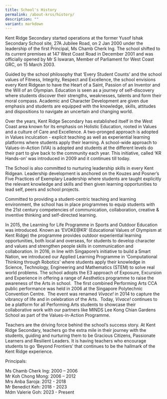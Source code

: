 ```yaml
---
title: School's History
permalink: /about-krss/history/
description: ""
variant: markdown
---
```

Kent Ridge Secondary started operations at the former Yusof Ishak Secondary School site, 27A Jubilee Road, on 2 Jan 2000 under the leadership of the first Principal, Ms Chamb Cherk Ing. The school shifted to its current premises at 147 West Coast Road in December 2001 and was officially opened by Mr S Iswaran, Member of Parliament for West Coast GRC, on 15 March 2003.

Guided by the school philosophy that ‘Every Student Counts’ and the school values of Fitness, Integrity, Respect and Excellence, the school envisions every Kent Ridgean to have the Heart of a Saint, Passion of an Inventor and the Will of an Olympian. Education is seen as a journey of self-discovery where students discover their strengths, weaknesses, talents and form their moral compass. Academic and Character Development are given due emphasis and students are equipped with the knowledge, skills, attitudes and dispositions to navigate an uncertain and changing world.

Over the years, Kent Ridge Secondary has established itself in the West Coast area known for its emphasis on Holistic Education, rooted in Values and a culture of Care and Excellence. A two-pronged approach is adopted in Values inculcation - explicit teaching as well as experiential learning platforms where students apply their learning. A school-wide approach to Values-in-Action (VIA) is adopted and students at the different levels do their part to give back to the community each year. This initiative, called ‘KR Hands-on’ was introduced in 2009 and it continues till today.

The School is also committed to nurturing leadership skills in every Kent Ridgean. Leadership development is anchored on the Kouzes and Posner’s Five Practices of Exemplary Leadership where students are taught explicitly the relevant knowledge and skills and then given learning opportunities to lead self, peers and school projects.

Committed to providing a student-centric teaching and learning environment, the school has in place programmes to equip students with the 21st century competencies of communication, collaboration, creative &amp; inventive thinking and self-directed learning.

In 2015, the Learning for Life Programme in Sports and Outdoor Education was introduced. Known as ‘EVOKE@KR’ (Educational Values of Olympism at Kent Ridge) the programme provides outdoor experiential learning opportunities, both local and overseas, for students to develop character and values and strengthen people skills in communication and collaboration. In 2016, in line with Singapore’s initiative to build a Smart Nation, we introduced our Applied Learning Programme in ‘Computational Thinking through Robotics’ where students apply their knowledge in Science, Technology, Engineering and Mathematics (STEM) to solve real world problems. The school adopts the E3&nbsp;approach of Exposure, Excursion and Experience in offering a range of Aesthetics programme to raise the awareness of the Arts in school.&nbsp; The first combined Performing Arts CCA public performance was held in 2006 at the Singapore Polytechnic Convention Centre.&nbsp; The event was renamed&nbsp;_Vivace!_&nbsp;in 2014 to capture the vibrancy of life and in celebration of the Arts.&nbsp; Today,&nbsp;_Vivace!_&nbsp;continues to be a platform for all Performing Arts students to showcase their collaborative work with our partners like MINDS Lee Kong Chian Gardens School as part of the Values-in-Action Programme.

Teachers are the driving force behind the school’s success story. At Kent Ridge Secondary, teachers go the extra mile in their journey with the students, guiding and nurturing them to be Gracious Citizens, Passionate Learners and Resilient Leaders. It is having teachers who encourage students to go ‘Beyond Frontiers’ that continues to be the hallmark of the Kent Ridge experience.

Principals:

Ms Chamb Cherk Ing: 2000 – 2006  
Mr Koh Chong Mong: 2006 – 2012  
Mrs Anba Saroja: 2012 - 2018  
Mr Benedict Keh: 2018 - 2023<br>
Mdm Valerie Goh: 2023 - Present
